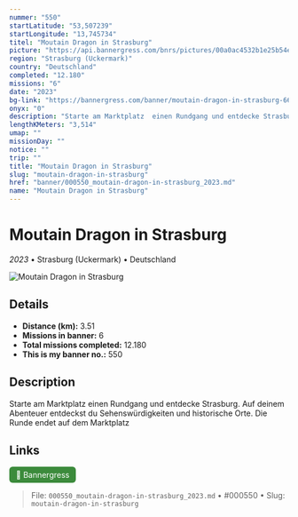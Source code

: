 ```yaml
---
nummer: "550"
startLatitude: "53,507239"
startLongitude: "13,745734"
titel: "Moutain Dragon in Strasburg"
picture: "https://api.bannergress.com/bnrs/pictures/00a0ac4532b1e25b54e9618c6f9b3ff8"
region: "Strasburg (Uckermark)"
country: "Deutschland"
completed: "12.180"
missions: "6"
date: "2023"
bg-link: "https://bannergress.com/banner/moutain-dragon-in-strasburg-66e0"
onyx: "0"
description: "Starte am Marktplatz  einen Rundgang und entdecke Strasburg. Auf deinem Abenteuer entdeckst du Sehenswürdigkeiten und historische Orte. Die Runde endet auf dem Marktplatz"
lengthKMeters: "3,514"
umap: ""
missionDay: ""
notice: ""
trip: ""
title: "Moutain Dragon in Strasburg"
slug: "moutain-dragon-in-strasburg"
href: "banner/000550_moutain-dragon-in-strasburg_2023.md"
name: "Moutain Dragon in Strasburg"
---
```

# Moutain Dragon in Strasburg

*2023* • Strasburg (Uckermark) • Deutschland

![Moutain Dragon in Strasburg](https://api.bannergress.com/bnrs/pictures/00a0ac4532b1e25b54e9618c6f9b3ff8)



## Details
- **Distance (km):** 3.51
- **Missions in banner:** 6
- **Total missions completed:** 12.180
- **This is my banner no.:** 550



## Description
Starte am Marktplatz  einen Rundgang und entdecke Strasburg. Auf deinem Abenteuer entdeckst du Sehenswürdigkeiten und historische Orte. Die Runde endet auf dem Marktplatz



## Links
<a href="https://bannergress.com/banner/moutain-dragon-in-strasburg-66e0" target="_blank" style="display:inline-block;margin-right:8px;padding:6px 12px;background:#3c8b3c;color:#fff;text-decoration:none;border-radius:6px;">🔗 Bannergress</a>



> File: `000550_moutain-dragon-in-strasburg_2023.md`
> • #000550
> • Slug: `moutain-dragon-in-strasburg`
